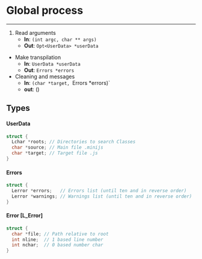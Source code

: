 
Global process
==============
---

1. Read arguments
    - **In**: `(int argc, char ** args)`
    - **Out**: `Opt<UserData> *userData`
- Make transpilation
    - **In**: `UserData *userData`
    - **Out**: `Errors *errors`
- Cleaning and messages
    - **In**: `(char *target, `Errors *errors)`
    - **out**: ()

Types
-----

#### UserData ####
```c
struct {
  Lchar *roots; // Directories to search Classes
  char *source; // Main file .minijs
  char *target; // Target file .js
}
```

#### Errors ####
```c
struct {
  Lerror *errors;   // Errors list (until ten and in reverse order)
  Lerror *warnings; // Warnings list (until ten and in reverse order)
}
```

#### Error [L_Error] ####
```c
struct {
  char *file; // Path relative to root
  int nline;  // 1 based line number
  int nchar;  // 0 based number char
}
```
